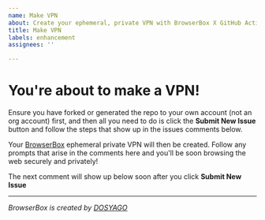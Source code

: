 ```yaml
---
name: Make VPN
about: Create your ephemeral, private VPN with BrowserBox X GitHub Actions (no affiliation)
title: Make VPN
labels: enhancement
assignees: ''

---
```


# You're about to make a VPN!

Ensure you have forked or generated the repo to your own account (not an org account) first, and then all you need to do is click the **Submit New Issue** button and follow the steps that show up in the issues comments below.

Your [BrowserBox](https://github.com/BrowserBox/BrowserBox) ephemeral private VPN will then be created. Follow any prompts that arise in the comments here and you'll be soon browsing the web securely and privately!

The next comment will show up below soon after you click **Submit New Issue**

---

*BrowserBox is created by [DOSYAGO](https://dosyago.com)*



